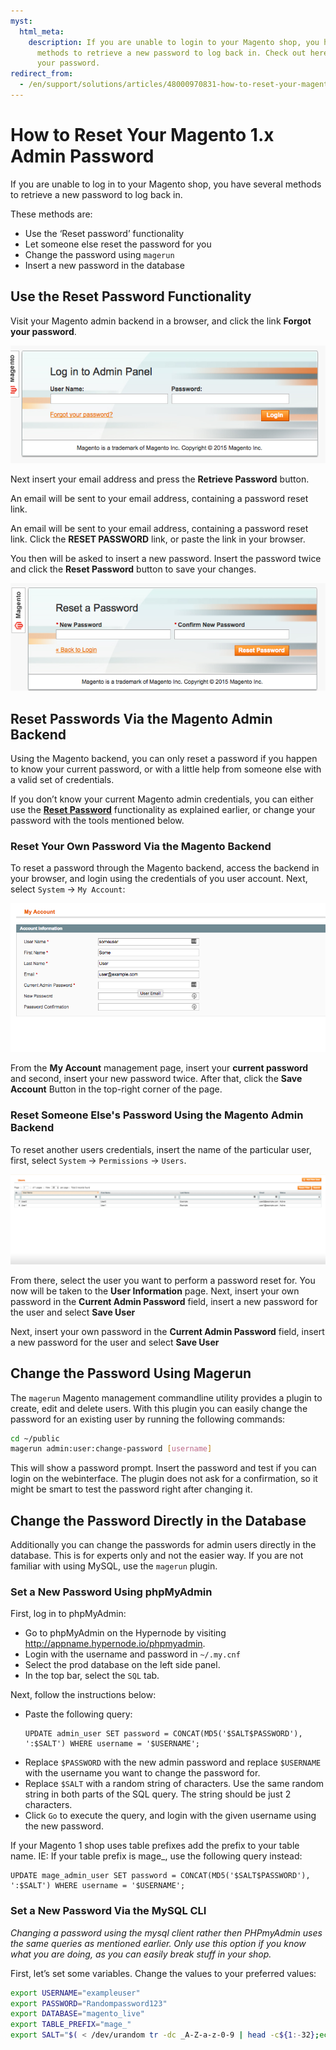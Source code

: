 ```yaml
---
myst:
  html_meta:
    description: If you are unable to login to your Magento shop, you have several
      methods to retrieve a new password to log back in. Check out here how to reset
      your password.
redirect_from:
  - /en/support/solutions/articles/48000970831-how-to-reset-your-magento-1-x-admin-password/
---
```


<!-- source: https://support.hypernode.com/en/support/solutions/articles/48000970831-how-to-reset-your-magento-1-x-admin-password/ -->

# How to Reset Your Magento 1.x Admin Password

If you are unable to log in to your Magento shop, you have several methods to retrieve a new password to log back in.

These methods are:

- Use the ‘Reset password’ functionality
- Let someone else reset the password for you
- Change the password using `magerun`
- Insert a new password in the database

## Use the Reset Password Functionality

Visit your Magento admin backend in a browser, and click the link **Forgot your password**.

![](_res/itz1Rclya8-kPptdARxQjNkPxSiip9IIgA.png)

Next insert your email address and press the **Retrieve Password** button.

An email will be sent to your email address, containing a password reset link.

An email will be sent to your email address, containing a password reset link. Click the **RESET PASSWORD** link, or paste the link in your browser.

You then will be asked to insert a new password. Insert the password twice and click the **Reset Password** button to save your changes.

![](_res/AIIITmlUbiud6TfSnE1I1Cb1S2I9KLRrkw.png)

## Reset Passwords Via the Magento Admin Backend

Using the Magento backend, you can only reset a password if you happen to know your current password, or with a little help from someone else with a valid set of credentials.

If you don’t know your current Magento admin credentials, you can either use the **[Reset Password](#use-the-reset-password-functionality)** functionality as explained earlier, or change your password with the tools mentioned below.

### Reset Your Own Password Via the Magento Backend

To reset a password through the Magento backend, access the backend in your browser, and login using the credentials of you user account. Next, select `System` -> `My Account`:

![](_res/nFVHTWs9B4tMtuRENth5h8FSqRFOf0XNlg.png)

From the **My Account** management page, insert your **current password** and second, insert your new password twice. After that, click the **Save Account** Button in the top-right corner of the page.

### Reset Someone Else's Password Using the Magento Admin Backend

To reset another users credentials, insert the name of the particular user, first, select `System` -> `Permissions` -> `Users`.

![](_res/vJTDfZCCdVd6PszQXOOcYxQF4weBcOC5og.png)

From there, select the user you want to perform a password reset for. You now will be taken to the **User Information** page. Next, insert your own password in the **Current Admin Password** field, insert a new password for the user and select **Save User**

Next, insert your own password in the **Current Admin Password** field, insert a new password for the user and select **Save User**

## Change the Password Using Magerun

The `magerun` Magento management commandline utility provides a plugin to create, edit and delete users. With this plugin you can easily change the password for an existing user by running the following commands:

```bash
cd ~/public
magerun admin:user:change-password [username]
```

This will show a password prompt. Insert the password and test if you can login on the webinterface. The plugin does not ask for a confirmation, so it might be smart to test the password right after changing it.

## Change the Password Directly in the Database

Additionally you can change the passwords for admin users directly in the database. This is for experts only and not the easier way. If you are not familiar with using MySQL, use the `magerun` plugin.

### Set a New Password Using phpMyAdmin

First, log in to phpMyAdmin:

- Go to phpMyAdmin on the Hypernode by visiting <http://appname.hypernode.io/phpmyadmin>.
- Login with the username and password in `~/.my.cnf`
- Select the prod database on the left side panel.
- In the top bar, select the `SQL` tab.

Next, follow the instructions below:

- Paste the following query:
  ```mysql
  UPDATE admin_user SET password = CONCAT(MD5('$SALT$PASSWORD'), ':$SALT') WHERE username = '$USERNAME';
  ```
- Replace `$PASSWORD` with the new admin password and replace `$USERNAME` with the username you want to change the password for.
- Replace `$SALT` with a random string of characters. Use the same random string in both parts of the SQL query. The string should be just 2 characters.
- Click `Go` to execute the query, and login with the given username using the new password.

If your Magento 1 shop uses table prefixes add the prefix to your table name. IE: If your table prefix is mage\_, use the following query instead:

```mysql
UPDATE mage_admin_user SET password = CONCAT(MD5('$SALT$PASSWORD'), ':$SALT') WHERE username = '$USERNAME';
```

### Set a New Password Via the MySQL CLI

*Changing a password using the mysql client rather then PHPmyAdmin uses the same queries as mentioned earlier. Only use this option if you know what you are doing, as you can easily break stuff in your shop.*

First, let’s set some variables. Change the values to your preferred values:

```bash
export USERNAME="exampleuser"
export PASSWORD="Randompassword123"
export DATABASE="magento_live"
export TABLE_PREFIX="mage_"
export SALT="$( < /dev/urandom tr -dc _A-Z-a-z-0-9 | head -c${1:-32};echo; )" ## Or pick your own random password
```
